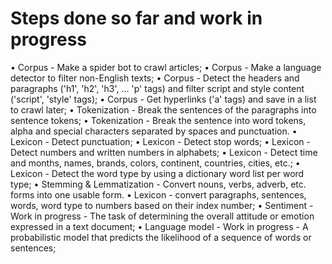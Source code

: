 # Steps done so far and work in progress

• Corpus - Make a spider bot to crawl articles;
• Corpus - Make a language detector to filter non-English texts;
• Corpus - Detect the headers and paragraphs ('h1', 'h2', 'h3', ... 'p' tags) and filter script and style content ('script', 'style' tags);
• Corpus - Get hyperlinks ('a' tags) and save in a list to crawl later;
• Tokenization - Break the sentences of the paragraphs into sentence tokens;
• Tokenization - Break the sentence into word tokens, alpha and special characters separated by spaces and punctuation.
• Lexicon - Detect punctuation;
• Lexicon - Detect stop words;
• Lexicon - Detect numbers and written numbers in alphabets;
• Lexicon - Detect time and months, names, brands, colors, continent, countries, cities, etc.;
• Lexicon - Detect the word type by using a dictionary word list per word type;
• Stemming & Lemmatization - Convert nouns, verbs, adverb, etc.  forms into one usable form.
• Lexicon - convert paragraphs, sentences, words, word type to numbers based on their index number;
• Sentiment - Work in progress - The task of determining the overall attitude or emotion expressed in a text document;
• Language model - Work in progress - A probabilistic model that predicts the likelihood of a sequence of words or sentences;
      
